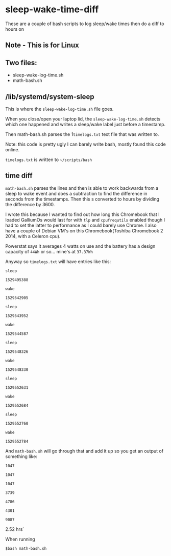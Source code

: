 # sleep-wake-time-diff
These are a couple of bash scripts to log sleep/wake times then do a diff to hours on

## Note - This is for Linux

## Two files:
* sleep-wake-log-time.sh
* math-bash.sh

## /lib/systemd/system-sleep
This is where the `sleep-wake-log-time.sh` file goes.

When you close/open your laptop lid, the `sleep-wake-log-time.sh` detects which one happened and writes a sleep/wake label just before a timestamp.

Then math-bash.sh parses the 1`timelogs.txt` text file that was written to.

Note: this code is pretty ugly I can barely write bash, mostly found this code online.

`timelogs.txt` is written to `~/scripts/bash`

## time diff

`math-bash.sh` parses the lines and then is able to work backwards from a sleep to wake event and does a subtraction to find the difference in seconds from the timestamps. Then this s converted to hours by dividing the difference by 3600.

I wrote this because I wanted to find out how long this Chromebook that I loaded GalliumOs would last for with `tlp` and `cpufrequtils` enabled though I had to set the latter to performance as I could barely use Chrome. I also have a couple of Debian VM's on this Chromebook(Toshiba Chromebook 2 2014, with a Celeron cpu).

Powerstat says it averages 4 watts on use and the battery has a design capacity of ```44Wh``` or so... mine's at ```37.37Wh```

Anyway so `timelogs.txt` will have entries like this:

`sleep`

`1529495388`

`wake`

`1529542905`

`sleep`

`1529543952`

`wake`

`1529544587`

`sleep`

`1529548326`

`wake`

`1529548330`

`sleep`

`1529552631`

`wake`

`1529552684`

`sleep`

`1529552760`

`wake`

`1529552784`

And `math-bash.sh` will go through that and add it up so you get an output of something like:

`1047`

`1047`

`1047`

`3739`

`4786`

`4301`

`9087`

2.52 hrs`

When running

`$bash math-bash.sh`
